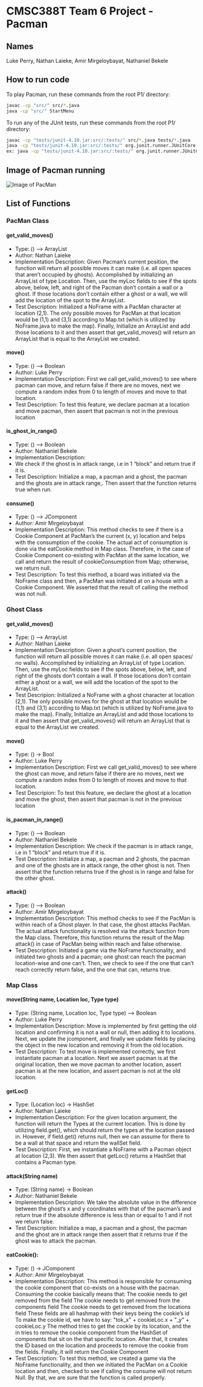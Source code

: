 # CMSC388T Team 6 Project  - Pacman

## Names
Luke Perry, Nathan Laieke, Amir Mirgeloybayat, Nathaniel Bekele


## How to run code
To play Pacman, run these commands from the root P1/ directory:

```bash
javac -cp "src/" src/*.java
java -cp "src/" StartMenu
```

To run any of the JUnit tests, run these commands from the root P1/ directory:

```bash
javac -cp "tests/junit-4.10.jar:src/:tests/" src/*.java tests/*.java
java -cp "tests/junit-4.10.jar:src/:tests/" org.junit.runner.JUnitCore your_test_here
ex: java -cp "tests/junit-4.10.jar:src/:tests/" org.junit.runner.JUnitCore TestGhostMove
```

## Image of Pacman running
![Image of PacMan](https://i.imgur.com/dlSCJVL.png)

## List of Functions


### PacMan Class

#### get_valid_moves()

- Type: () –> ArrayList
- Author: Nathan Laieke
- Implementation Description: Given Pacman’s current position, the function will return all possible moves it can make (i.e. all open spaces that aren’t occupied by ghosts). Accomplished by initializing an ArrayList of type Location. Then, use the myLoc fields to see if the spots above, below, left, and right of the Pacman don’t contain a wall or a ghost. If those locations don’t contain either a ghost or a wall, we will add the location of the spot to the ArrayList.
- Test Description: Initialized a NoFrame with a PacMan character at location (2,1). The only possible moves for PacMan at that location would be (1,1) and (3,1) according to Map.txt (which is utilized by NoFrame.java to make the map). Finally, Initialize an ArrayList and add those locations to it and then assert that get_valid_moves() will return an ArrayList that is equal to the ArrayList we created.

#### move()

- Type: () –> Boolean
- Author: Luke Perry
- Implementation Description: First we call get_valid_moves() to see where pacman can move, and return false if there are no moves, next we compute a random index from 0 to length of moves and move to that location.
- Test Description: To test this feature, we declare pacman at a location and move pacman, then assert that pacman is not in the previous location

#### is_ghost_in_range()

- Type: () –> Boolean
- Author: Nathaniel Bekele
- Implementation Description: 
- We check if the ghost is in attack range, i.e in 1 “block” and return true if it is.
- Test Description: Initialize a map, a pacman and a ghost, the pacman and the ghosts are in attack range,. Then assert that the function returns true when run. 

#### consume()

- Type: () –> JComponent
- Author: Amir Mirgeloybayat
- Implementation Description: This method checks to see if there is a Cookie Component at PacMan’s the current (x, y) location and helps with the consumption of the cookie. The actual act of consumption is done via the eatCookie method in Map class. Therefore, in the case of Cookie Component co-existing with PacMan at the same location, we call and return the result of cookieConsumption from Map; otherwise, we return null.
- Test Description: To test this method, a board was initiated via the NoFrame class and then, a PacMan was initiated at on a house with a Cookie Component. We asserted that the result of calling the method was not null.






### Ghost Class

#### get_valid_moves()

- Type: () –> ArrayList<Location>
- Author: Nathan Laieke
- Implementation Description: Given a ghost’s current position, the function will return all possible moves it can make (i.e. all open spaces/ no walls). Accomplished by initializing an ArrayList of type Location. Then, use the myLoc fields to see if the spots above, below, left, and right of the ghosts don’t contain a wall. If those locations don’t contain either a ghost or a wall, we will add the location of the spot to the ArrayList.
- Test Descripion: Initialized a NoFrame with a ghost character at location (2,1). The only possible moves for the ghost at that location would be (1,1) and (3,1) according to Map.txt (which is utilized by NoFrame.java to make the map). Finally, Initialize an ArrayList and add those locations to it and then assert that get_valid_moves() will return an ArrayList that is equal to the ArrayList we created.

#### move()

- Type: () -> Bool
- Author: Luke Perry
- Implementation Description: First we call get_valid_moves() to see where the ghost can move, and return false if there are no moves, next we compute a random index from 0 to length of moves and move to that location.
- Test Descripion: To test this feature, we declare the ghost at a location and move the ghost, then assert that pacman is not in the previous location



#### is_pacman_in_range()

- Type: () –> Boolean
- Author: Nathaniel Bekele
- Implementation Description: We check if the pacman is in attack range, i.e in 1 “block” and return true if it is.
- Test Description: Initialize a map, a pacman and 2 ghosts, the pacman and one of the ghosts are in attack range, the other ghost is not. Then assert that the function returns true if the ghost is in range and false for the other ghost. 

#### attack()

- Type: () –> Boolean
- Author: Amir Mirgeloybayat
- Implementation Description: This method checks to see if the PacMan is within reach of a Ghost player. In that case, the ghost attacks PacMan. The actual attack functionality is resolved via the attack function from the Map class. Therefore, this function returns the result of the Map attack() in case of PacMan being within reach and false otherwise.
- Test Description: Initiated a game via the NoFrame functionality, and initiated two ghosts and a pacman; one ghost can reach the pacman location-wise and one can’t. Then, we check to see if the one that can’t reach correctly return false, and the one that can, returns true.



### Map Class

#### move(String name, Location loc, Type type)

- Type: (String name, Location loc, Type type) –> Boolean
- Author: Luke Perry
- Implementation Description: Move is implemented by first getting the old location and confirming it is not a wall or null, then adding it to locations. Next, we update the jcomponent, and finally we update fields by placing the object in the new location and removing it from the old location.
- Test Description: To test move is implemented correctly, we first instantiate pacman at a location. Next we assert pacman is at the original location, then we move pacman to another location, assert pacman is at the new location, and assert pacman is not at the old location. 

#### getLoc()

- Type: (Location loc) -> HashSet<Type>
- Author: Nathan Laieke
- Implementation Description: For the given location argument, the function will return the Types at the current location. This is done by utilizing field.get(), which should return the types at the location passed in. However, if field.get() returns null, then we can assume for there to be a wall at that space and return the wallSet field.
- Test Description: First, we instantiate a NoFrame with a Pacman object at location (2,3). We then assert that getLoc() returns a HashSet that contains a Pacman type.

#### attack(String name)

- Type: (String name) -> Boolean
- Author: Nathaniel Bekele
- Implementation Description: We take the absolute value in the difference between the ghost’s x and y coordinates with that of the pacman’s and return true if the absolute difference is less than or equal to 1 and if not we return false.
- Test Description: Initialize a map, a pacman and a ghost, the pacman and the ghost are in attack range then assert that it returns true if the ghost was to attack the pacman.

#### eatCookie():

- Type: () -> JComponent
- Author: Amir Mirgeloybayat
- Implementation Description: This method is responsible for consuming the cookie component that co-exists on a house with the pacman. Consuming the cookie basically means that:
The cookie needs to get removed from the field
The cookie needs to get removed from the components field
The cookie needs to get removed from the locations field
These fields are all hashmap with their keys being the cookie’s id
To make the cookie id, we have to say: 
"tok_x" + cookieLoc.x + "_y" + cookieLoc.y
The method tries to get the cookie by its location, and the in tries to remove the cookie component from the HashSet of components that sit on the that specific location. After that, it creates the ID based on the location and proceeds to remove the cookie from the fields. Finally, it will return the Cookie Component
- Test Description: To test this method, we created a game via the NoFrame functionality, and then we initiated the PacMan on a Cookie location and then, checked to see if calling the consume will not return Null. By that, we are sure that the function is called properly.
